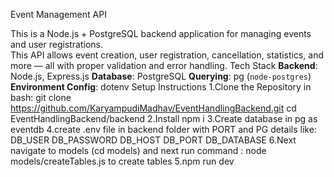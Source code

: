 Event Management API

This is a Node.js + PostgreSQL backend application for managing events and user registrations.  
This API allows event creation, user registration, cancellation, statistics, and more — all with proper validation and error handling.
Tech Stack
**Backend**: Node.js, Express.js
**Database**: PostgreSQL
**Querying**: pg (`node-postgres`)
**Environment Config**: dotenv
Setup Instructions
1.Clone the Repository
in bash:
git clone https://github.com/KaryampudiMadhav/EventHandlingBackend.git
cd EventHandlingBackend/backend
2.Install 
npm i
3.Create database in pg as eventdb
4.create .env file in backend folder with PORT and PG details like:
DB_USER
DB_PASSWORD
DB_HOST
DB_PORT
DB_DATABASE
6.Next navigate to models (cd models) and next run command : node models/createTables.js to create tables
5.npm run dev

